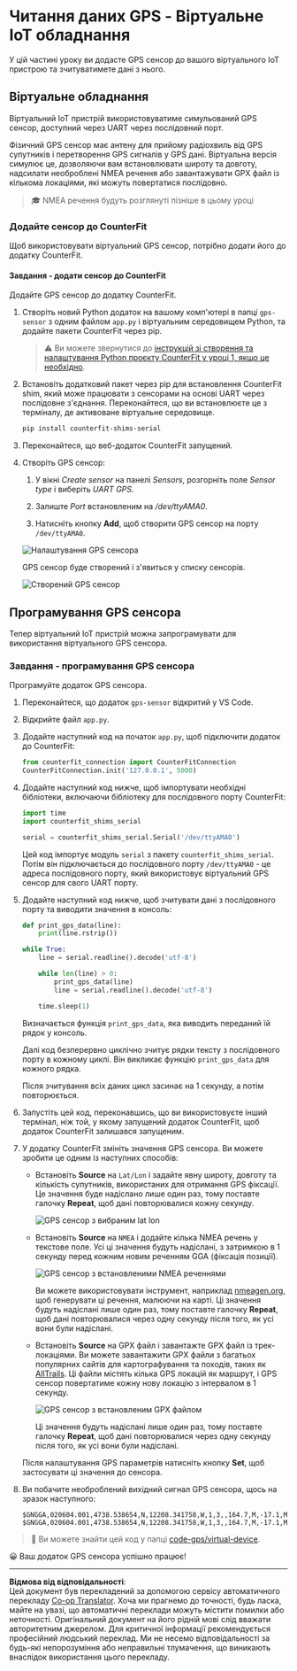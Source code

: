 <!--
CO_OP_TRANSLATOR_METADATA:
{
  "original_hash": "64f18a8f8aaa1fef5e7320e0992d8b3a",
  "translation_date": "2025-08-28T16:48:10+00:00",
  "source_file": "3-transport/lessons/1-location-tracking/virtual-device-gps-sensor.md",
  "language_code": "uk"
}
-->
# Читання даних GPS - Віртуальне IoT обладнання

У цій частині уроку ви додасте GPS сенсор до вашого віртуального IoT пристрою та зчитуватимете дані з нього.

## Віртуальне обладнання

Віртуальний IoT пристрій використовуватиме симульований GPS сенсор, доступний через UART через послідовний порт.

Фізичний GPS сенсор має антену для прийому радіохвиль від GPS супутників і перетворення GPS сигналів у GPS дані. Віртуальна версія симулює це, дозволяючи вам встановлювати широту та довготу, надсилати необроблені NMEA речення або завантажувати GPX файл із кількома локаціями, які можуть повертатися послідовно.

> 🎓 NMEA речення будуть розглянуті пізніше в цьому уроці

### Додайте сенсор до CounterFit

Щоб використовувати віртуальний GPS сенсор, потрібно додати його до додатку CounterFit.

#### Завдання - додати сенсор до CounterFit

Додайте GPS сенсор до додатку CounterFit.

1. Створіть новий Python додаток на вашому комп'ютері в папці `gps-sensor` з одним файлом `app.py` і віртуальним середовищем Python, та додайте пакети CounterFit через pip.

    > ⚠️ Ви можете звернутися до [інструкцій зі створення та налаштування Python проєкту CounterFit у уроці 1, якщо це необхідно](../../../1-getting-started/lessons/1-introduction-to-iot/virtual-device.md).

1. Встановіть додатковий пакет через pip для встановлення CounterFit shim, який може працювати з сенсорами на основі UART через послідовне з'єднання. Переконайтеся, що ви встановлюєте це з терміналу, де активоване віртуальне середовище.

    ```sh
    pip install counterfit-shims-serial
    ```

1. Переконайтеся, що веб-додаток CounterFit запущений.

1. Створіть GPS сенсор:

    1. У вікні *Create sensor* на панелі *Sensors*, розгорніть поле *Sensor type* і виберіть *UART GPS*.

    1. Залиште *Port* встановленим на */dev/ttyAMA0*.

    1. Натисніть кнопку **Add**, щоб створити GPS сенсор на порту `/dev/ttyAMA0`.

    ![Налаштування GPS сенсора](../../../../../translated_images/counterfit-create-gps-sensor.6385dc9357d85ad1d47b4abb2525e7651fd498917d25eefc5a72feab09eedc70.uk.png)

    GPS сенсор буде створений і з'явиться у списку сенсорів.

    ![Створений GPS сенсор](../../../../../translated_images/counterfit-gps-sensor.3fbb15af0a5367566f2f11324ef5a6f30861cdf2b497071a5e002b7aa473550e.uk.png)

## Програмування GPS сенсора

Тепер віртуальний IoT пристрій можна запрограмувати для використання віртуального GPS сенсора.

### Завдання - програмування GPS сенсора

Програмуйте додаток GPS сенсора.

1. Переконайтеся, що додаток `gps-sensor` відкритий у VS Code.

1. Відкрийте файл `app.py`.

1. Додайте наступний код на початок `app.py`, щоб підключити додаток до CounterFit:

    ```python
    from counterfit_connection import CounterFitConnection
    CounterFitConnection.init('127.0.0.1', 5000)
    ```

1. Додайте наступний код нижче, щоб імпортувати необхідні бібліотеки, включаючи бібліотеку для послідовного порту CounterFit:

    ```python
    import time
    import counterfit_shims_serial
    
    serial = counterfit_shims_serial.Serial('/dev/ttyAMA0')
    ```

    Цей код імпортує модуль `serial` з пакету `counterfit_shims_serial`. Потім він підключається до послідовного порту `/dev/ttyAMA0` - це адреса послідовного порту, який використовує віртуальний GPS сенсор для свого UART порту.

1. Додайте наступний код нижче, щоб зчитувати дані з послідовного порту та виводити значення в консоль:

    ```python
    def print_gps_data(line):
        print(line.rstrip())
    
    while True:
        line = serial.readline().decode('utf-8')
    
        while len(line) > 0:
            print_gps_data(line)
            line = serial.readline().decode('utf-8')
    
        time.sleep(1)
    ```

    Визначається функція `print_gps_data`, яка виводить переданий їй рядок у консоль.

    Далі код безперервно циклічно зчитує рядки тексту з послідовного порту в кожному циклі. Він викликає функцію `print_gps_data` для кожного рядка.

    Після зчитування всіх даних цикл засинає на 1 секунду, а потім повторюється.

1. Запустіть цей код, переконавшись, що ви використовуєте інший термінал, ніж той, у якому запущений додаток CounterFit, щоб додаток CounterFit залишався запущеним.

1. У додатку CounterFit змініть значення GPS сенсора. Ви можете зробити це одним із наступних способів:

    * Встановіть **Source** на `Lat/Lon` і задайте явну широту, довготу та кількість супутників, використаних для отримання GPS фіксації. Це значення буде надіслано лише один раз, тому поставте галочку **Repeat**, щоб дані повторювалися кожну секунду.

      ![GPS сенсор з вибраним lat lon](../../../../../translated_images/counterfit-gps-sensor-latlon.008c867d75464fbe7f84107cc57040df565ac07cb57d2f21db37d087d470197d.uk.png)

    * Встановіть **Source** на `NMEA` і додайте кілька NMEA речень у текстове поле. Усі ці значення будуть надіслані, з затримкою в 1 секунду перед кожним новим реченням GGA (фіксація позиції).

      ![GPS сенсор з встановленими NMEA реченнями](../../../../../translated_images/counterfit-gps-sensor-nmea.c62eea442171e17e19528b051b104cfcecdc9cd18db7bc72920f29821ae63f73.uk.png)

      Ви можете використовувати інструмент, наприклад [nmeagen.org](https://www.nmeagen.org), щоб генерувати ці речення, малюючи на карті. Ці значення будуть надіслані лише один раз, тому поставте галочку **Repeat**, щоб дані повторювалися через одну секунду після того, як усі вони були надіслані.

    * Встановіть **Source** на GPX файл і завантажте GPX файл із трек-локаціями. Ви можете завантажити GPX файли з багатьох популярних сайтів для картографування та походів, таких як [AllTrails](https://www.alltrails.com/). Ці файли містять кілька GPS локацій як маршрут, і GPS сенсор повертатиме кожну нову локацію з інтервалом в 1 секунду.

      ![GPS сенсор з встановленим GPX файлом](../../../../../translated_images/counterfit-gps-sensor-gpxfile.8310b063ce8a425ccc8ebeec8306aeac5e8e55207f007d52c6e1194432a70cd9.uk.png)

      Ці значення будуть надіслані лише один раз, тому поставте галочку **Repeat**, щоб дані повторювалися через одну секунду після того, як усі вони були надіслані.

    Після налаштування GPS параметрів натисніть кнопку **Set**, щоб застосувати ці значення до сенсора.

1. Ви побачите необроблений вихідний сигнал GPS сенсора, щось на зразок наступного:

    ```output
    $GNGGA,020604.001,4738.538654,N,12208.341758,W,1,3,,164.7,M,-17.1,M,,*67
    $GNGGA,020604.001,4738.538654,N,12208.341758,W,1,3,,164.7,M,-17.1,M,,*67
    ```

> 💁 Ви можете знайти цей код у папці [code-gps/virtual-device](../../../../../3-transport/lessons/1-location-tracking/code-gps/virtual-device).

😀 Ваш додаток GPS сенсора успішно працює!

---

**Відмова від відповідальності**:  
Цей документ був перекладений за допомогою сервісу автоматичного перекладу [Co-op Translator](https://github.com/Azure/co-op-translator). Хоча ми прагнемо до точності, будь ласка, майте на увазі, що автоматичні переклади можуть містити помилки або неточності. Оригінальний документ на його рідній мові слід вважати авторитетним джерелом. Для критичної інформації рекомендується професійний людський переклад. Ми не несемо відповідальності за будь-які непорозуміння або неправильні тлумачення, що виникають внаслідок використання цього перекладу.